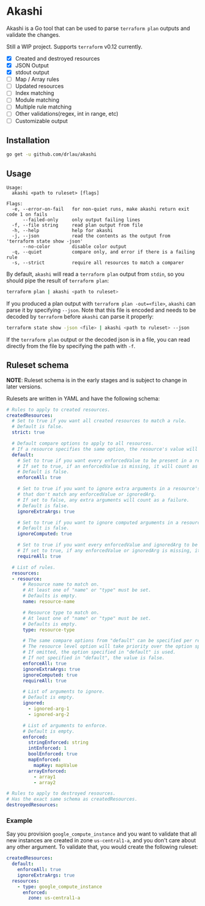# Akashi

Akashi is a Go tool that can be used to parse `terraform plan` outputs and validate the changes.

Still a WIP project. Supports `terraform` v0.12 currently.

- [x] Created and destroyed resources
- [x] JSON Output
- [x] stdout output
- [ ] Map / Array rules
- [ ] Updated resources
- [ ] Index matching
- [ ] Module matching
- [ ] Multiple rule matching
- [ ] Other validations(regex, int in range, etc)
- [ ] Customizable output

## Installation

```bash
go get -u github.com/drlau/akashi
```

## Usage

```
Usage:
  akashi <path to ruleset> [flags]

Flags:
  -e, --error-on-fail   for non-quiet runs, make akashi return exit code 1 on fails
      --failed-only     only output failing lines
  -f, --file string     read plan output from file
  -h, --help            help for akashi
  -j, --json            read the contents as the output from 'terraform state show -json'
      --no-color        disable color output
  -q, --quiet           compare only, and error if there is a failing rule
  -s, --strict          require all resources to match a comparer
```

By default, `akashi` will read a `terraform plan` output from `stdin`, so you should pipe the result of `terraform plan`:

```bash
terraform plan | akashi <path to ruleset>
```

If you produced a plan output with `terraform plan -out=<file>`, `akashi` can parse it by specifying `--json`. Note that this file is encoded and needs to be decoded by `terraform` before `akashi` can parse it properly:

```bash
terraform state show -json <file> | akashi <path to ruleset> --json
```

If the `terraform plan` output or the decoded json is in a file, you can read directly from the file by specifying the path with `-f`.

## Ruleset schema

**NOTE**: Ruleset schema is in the early stages and is subject to change in later versions.

Rulesets are written in YAML and have the following schema:

```yaml
# Rules to apply to created resources.
createdResources:
  # Set to true if you want all created resources to match a rule.
  # Default is false.
  strict: true

  # Default compare options to apply to all resources.
  # If a resource specifies the same option, the resource's value will be used.
  default:
    # Set to true if you want every enforcedValue to be present in a resource's plan.
    # If set to true, if an enforcedValue is missing, it will count as a failure.
    # Default is false.
    enforceAll: true

    # Set to true if you want to ignore extra arguments in a resource's plan
    # that don't match any enforcedValue or ignoredArg.
    # If set to false, any extra arguments will count as a failure.
    # Default is false.
    ignoreExtraArgs: true

    # Set to true if you want to ignore computed arguments in a resource's plan.
    # Default is false.
    ignoreComputed: true

    # Set to true if you want every enforcedValue and ignoredArg to be present in a resource's plan.
    # If set to true, if any enforcedValue or ignoredArg is missing, it will count as a failure.
    requireAll: true

  # List of rules.
  resources:
  - resource:
      # Resource name to match on.
      # At least one of "name" or "type" must be set.
      # Defaults is empty.
      name: resource-name

      # Resource type to match on.
      # At least one of "name" or "type" must be set.
      # Defaults is empty.
      type: resource-type

      # The same compare options from "default" can be specified per resource.
      # The resource level option will take priority over the option specified in "default"
      # If omitted, the option specified in "default" is used.
      # If not specified in "default", the value is false.
      enforceAll: true
      ignoreExtraArgs: true
      ignoreComputed: true
      requireAll: true

      # List of arguments to ignore.
      # Default is empty.
      ignored:
        - ignored-arg-1
        - ignored-arg-2

      # List of arguments to enforce.
      # Default is empty.
      enforced:
        stringEnforced: string
        intEnforced: 1
        boolEnforced: true
        mapEnforced:
          mapKey: mapValue
        arrayEnforced:
          - array1
          - array2

# Rules to apply to destroyed resources.
# Has the exact same schema as createdResources.
destroyedResources:
```

### Example

Say you provision `google_compute_instance` and you want to validate that all new instances are created in zone `us-central1-a`, and you don't care about any other argument. To validate that, you would create the following ruleset:

```yaml
createdResources:
  default:
    enforceAll: true
    ignoreExtraArgs: true
  resources:
    - type: google_compute_instance
      enforced:
        zone: us-central1-a
```